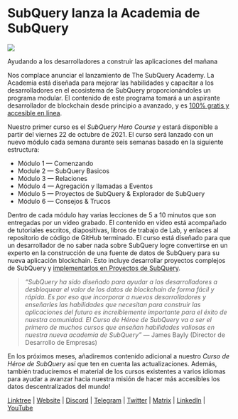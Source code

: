 # SubQuery lanza la Academia de SubQuery

![](https://miro.medium.com/max/700/1*5zmCSCrmqL2gGE-BP_6rDQ.png)

Ayudando a los desarrolladores a construir las aplicaciones del mañana

Nos complace anunciar el lanzamiento de The SubQuery Academy. La Academia está diseñada para mejorar las habilidades y capacitar a los desarrolladores en el ecosistema de SubQuery proporcionándoles un programa modular. El contenido de este programa tomará a un aspirante desarrollador de blockchain desde principio a avanzado, y es  [100% gratis y accesible en línea](https://doc.subquery.network/).

Nuestro primer curso es el  *SubQuery Hero Course*  y estará disponible a partir del viernes 22 de octubre de 2021. El curso será lanzado con un nuevo módulo cada semana durante seis semanas basado en la siguiente estructura:

-   Módulo 1 — Comenzando
-   Module 2 — SubQuery Basicos
-   Módulo 3 — Relaciones
-   Módulo 4 — Agregación y llamadas a Eventos
-   Módulo 5 — Proyectos de SubQuery & Explorador de SubQuery
-   Módulo 6 — Consejos & Trucos

Dentro de cada módulo hay varias lecciones de 5 a 10 minutos que son entregadas por un vídeo grabado. El contenido en vídeo está acompañado de tutoriales escritos, diapositivas, libros de trabajo de Lab, y enlaces al repositorio de código de GitHub terminado. El curso está diseñado para que un desarrollador de no saber nada sobre SubQuery logre convertirse en un experto en la construcción de una fuente de datos de SubQuery para su nueva aplicación blockchain. Esto incluye desarrollar proyectos complejos de SubQuery y  [implementarlos en Proyectos de SubQuery](https://project.subquery.network/).
> *“SubQuery ha sido diseñado para ayudar a los desarrolladores a desbloquear el valor de los datos de blockchain de forma fácil y rápida. Es por eso que incorporar a nuevos desarrolladores y enseñarles las habilidades que necesitan para construir las aplicaciones del futuro es increíblemente importante para el éxito de nuestra comunidad. El Curso de Héroe de SubQuery va a ser el primero de muchos cursos que enseñan habilidades valiosas en nuestra nueva academia de SubQuery”* — James Bayly (Director de Desarrollo de Empresas)

En los próximos meses, añadiremos contenido adicional a nuestro *Curso de Héroe de SubQuery* así que ten en cuenta las actualizaciones. Además, también traduciremos el material de los cursos existentes a varios idiomas para ayudar a avanzar hacia nuestra misión de hacer más accesibles los datos descentralizados del mundo!

[Linktree](https://linktr.ee/subquerynetwork)  |  [Website](https://subquery.network/)  |  [Discord](https://discord.com/invite/78zg8aBSMG)  |  [Telegram](https://t.me/subquerynetwork)  |  [Twitter](https://twitter.com/subquerynetwork)  |  [Matrix](https://matrix.to/#/#subquery:matrix.org)  |  [LinkedIn](https://www.linkedin.com/company/subquery)  |  [YouTube](https://www.youtube.com/channel/UCi1a6NUUjegcLHDFLr7CqLw)
